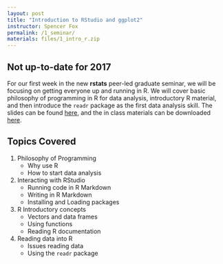 ```yaml
---
layout: post
title: "Introduction to RStudio and ggplot2"
instructor: Spencer Fox
permalink: /1_seminar/
materials: files/1_intro_r.zip
---
```

## Not up-to-date for 2017

For our first week in the new **rstats** peer-led graduate seminar, we will be focusing on getting everyone up and running in R. We will cover basic philosophy of programming in R for data analysis, introductory R material, and then introduce the `readr` package as the first data analysis skill. The slides can be found [here](https://github.com/CCBBatUT/rstats_fall2016/blob/gh-pages/files/intro_r_presentation.pdf), and the in class materials can be downloaded [here](https://github.com/CCBBatUT/rstats_fall2016/raw/gh-pages/files/1_intro_r.zip).

## Topics Covered
1. Philosophy of Programming
    - Why use R
    - How to start data analysis
1. Interacting with RStudio
    - Running code in R Markdown
    - Writing in R Markdown
    - Installing and Loading packages
1. R Introductory concepts
    - Vectors and data frames
    - Using functions
    - Reading R documentation
1. Reading data into R
    - Issues reading data
    - Using the `readr` package
    